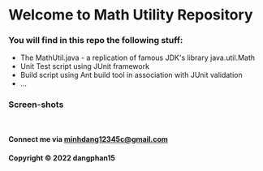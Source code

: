 # Welcome to Math Utility Repository

### You will find in this repo the following stuff:

* The MathUtil.java - a replication of famous JDK's library java.util.Math
* Unit Test script using JUnit framework
* Build script using Ant build tool in association with JUnit validation
* ...

### Screen-shots

![]()

![]()

#### Connect me via minhdang12345c@gmail.com

#### Copyright &#169; 2022 dangphan15